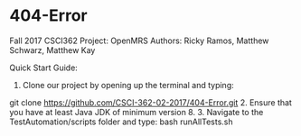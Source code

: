 # 404-Error
Fall 2017 CSCI362
Project: OpenMRS 
Authors: Ricky Ramos, Matthew Schwarz, Matthew Kay

Quick Start Guide:
1. Clone our project by opening up the terminal and typing: 

  git clone https://github.com/CSCI-362-02-2017/404-Error.git
2. Ensure that you have at least Java JDK of minimum version 8.
3. Navigate to the TestAutomation/scripts folder and type:
bash runAllTests.sh
